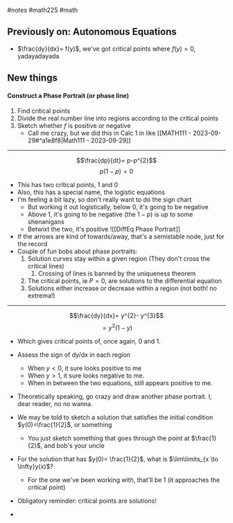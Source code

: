 #notes #math225 #math 

## Previously on: Autonomous Equations
- $\frac{dy}{dx}= f(y)$, we've got critical points where $f(y)=0$, yadayadayada

## New things
#### Construct a Phase Portrait (or phase line) 
1. Find critical points
2. Divide the real number line into regions according to the critical points
3. Sketch whether $f$ is positive or negative
	- Call me crazy, but we did this in Calc 1 in like [[MATH111 - 2023-09-29#^a1e8f8|Math111 - 2023-09-29]]

----

$$\frac{dp}{dt}= p-p^{2}$$
$$p(1-p) = 0$$
- This has two critical points, 1 and 0
- Also, this has a special name, the logistic equations
- I'm feeling a bit lazy, so don't really want to do the sign chart
	- But working it out logistically, below 0, it's going to be negative
	- Above 1, it's going to be negative (the $1-p$) is up to some shenanigans
	- Betwixt the two, it's positive
![[DiffEq Phase Portrait]]
- If the arrows are kind of towards/away, that's a semistable node, just for the record
- Couple of fun bobs about phase portraits:
	1. Solution curves stay within a given region (They don't cross the critical lines)
		1. Crossing of lines is banned by the uniqueness theorem
	2. The critical points, ie $P=0$, are solutions to the differential equation
	3. Solutions either increase or decrease within a region (not both! no extrema!)

----

$$\frac{dy}{dx}= y^{2}- y^{3}$$
$$= y^{2}(1-y)$$
- Which gives critical points of, once again, 0 and 1.
- Assess the sign of dy/dx in each region
	- When $y<0$, it sure looks positive to me
	- When $y>1$, it sure looks negative to me.
	- When in between the two equations, still appears positive to me.
- Theoretically speaking, go crazy and draw another phase portrait. I, dear reader, no no wanna.

- We may be told to sketch a solution that satisfies the initial condition $y(0)=\frac{1}{2}$, or something
	- You just sketch something that goes through the point at $\frac{1}{2}$, and bob's your uncle
- For the solution that has $y(0)= \frac{1}{2}$, what is $\lim\limits_{x \to \infty}y(x)$? 
	- For the one we've been working with, that'll be 1 (it approaches the critical point)
- Obligatory reminder: critical points are solutions!
- 
